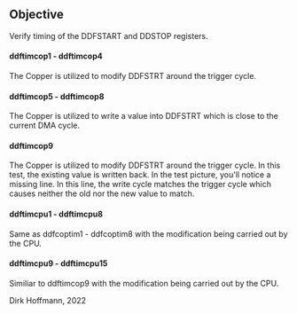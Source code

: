 ## Objective

Verify timing of the DDFSTART and DDSTOP registers.

#### ddftimcop1 - ddftimcop4

The Copper is utilized to modify DDFSTRT around the trigger cycle. 

#### ddftimcop5 - ddftimcop8

The Copper is utilized to write a value into DDFSTRT which is close to the current DMA cycle.

#### ddftimcop9

The Copper is utilized to modify DDFSTRT around the trigger cycle. In this test, the existing value is written back. In the test picture, you'll notice a missing line. In this line, the write cycle matches the trigger cycle which causes neither the old nor the new value to match.

#### ddftimcpu1 - ddftimcpu8

Same as ddfcoptim1 - ddfcoptim8 with the modification being carried out by the CPU.

#### ddftimcpu9 - ddftimcpu15

Similiar to ddftimcop9 with the modification being carried out by the CPU.

Dirk Hoffmann, 2022
